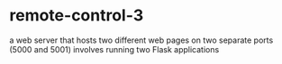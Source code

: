 # remote-control-3
  a web server that hosts two different web pages on two separate ports (5000 and 5001) 
  involves running two Flask applications
